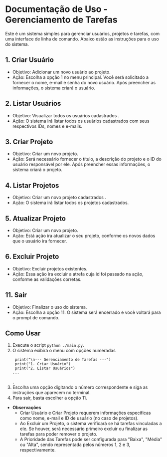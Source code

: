 
# Documentação de Uso - Gerenciamento de Tarefas
Este é um sistema simples para gerenciar usuários, projetos e tarefas, com uma interface de linha de comando. Abaixo estão as instruções para o uso do sistema.

## 1. Criar Usuário
  - Objetivo: Adicionar um novo usuário ao projeto.
  - Ação: Escolha a opção 1 no menu principal. Você será solicitado a fornecer o nome, e-mail e senha do novo usuário. Após preencher as informações, o sistema criará o usuário.

## 2. Listar Usuários
  - Objetivo: Visualizar todos os usuários cadastrados .
  - Ação: O sistema irá listar todos os usuários cadastrados com seus respectivos IDs, nomes e e-mails.
## 3. Criar Projeto
  - Objetivo: Criar um novo projeto.
  - Ação: Será necessário fornecer o título, a descrição do projeto e o ID do usuário responsável por ele. Após preencher essas informações, o sistema criará o projeto.

## 4. Listar Projetos
  - Objetivo: Criar um novo projeto cadastrados .
  - Ação: O sistema irá listar todos os projetos cadastrados.

## 5. Atualizar Projeto
  - Objetivo: Criar um novo projeto.
  - Ação: Está ação ira atualizar o seu projeto, conforme os novos dados que o usuário ira fornecer.

## 6. Excluir Projeto
  - Objetivo: Excluir projetos existentes.
  - Ação: Essa ação ira excluir a atrefa cuja id foi passado na ação, conforme as validações corretas.

## 11. Sair
  - Objetivo: Finalizar o uso do sistema.
  - Ação: Escolha a opção 11. O sistema será encerrado e você voltará para o prompt de comando.

## **Como Usar**
1. Execute o script ```python ./main.py```.
2. O sistema exibirá o menu com opções numeradas
   ```
    print("\n--- Gerenciamento de Tarefas ---")
    print("1. Criar Usuário")
    print("2. Listar Usuários")
   ...
   ```
   .
4. Escolha uma opção digitando o número correspondente e siga as instruções que aparecem no terminal.
5. Para sair, basta escolher a opção 11.

- **Observações**
  - Criar Usuário e Criar Projeto requerem informações específicas como nome, e-mail e ID de usuário (no caso de projetos).
  - Ao Excluir um Projeto, o sistema verificará se há tarefas vinculadas a ele. Se houver, será necessário primeiro excluir ou finalizar as tarefas para poder remover o projeto.
  - A Prioridade das Tarefas pode ser configurada para "Baixa", "Média" ou "Alta", sendo representada pelos números 1, 2 e 3, respectivamente.
